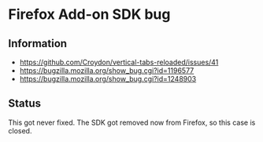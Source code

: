# Firefox Add-on SDK bug

## Information
  * https://github.com/Croydon/vertical-tabs-reloaded/issues/41
  * https://bugzilla.mozilla.org/show_bug.cgi?id=1196577
  * https://bugzilla.mozilla.org/show_bug.cgi?id=1248903

## Status
This got never fixed. The SDK got removed now from Firefox, so this case is closed.
